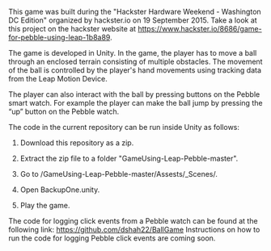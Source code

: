 This game was built during the "Hackster Hardware Weekend - Washington DC Edition" organized by hackster.io on 19 September 2015. Take a look at this project on the hackster website at https://www.hackster.io/8686/game-for-pebble-using-leap-1b8a89.

The game is developed in Unity. In the game, the player has to move a ball through an enclosed terrain consisting of multiple obstacles. The movement of the ball is controlled by the player's hand movements using tracking data from the Leap Motion Device. 

The player can also interact with the ball by pressing buttons on the Pebble smart watch. For example the player can make the ball jump by pressing the “up” button on the Pebble watch.

The code in the current repository can be run inside Unity as follows:

1. Download this repository as a zip.

2. Extract the zip file to a folder "GameUsing-Leap-Pebble-master".

3. Go to /GameUsing-Leap-Pebble-master/Assests/_Scenes/.

4. Open BackupOne.unity.

5. Play the game.

The code for logging click events from a Pebble watch can be found at the following link:
https://github.com/dshah22/BallGame
Instructions on how to run the code for logging Pebble click events are coming soon.

